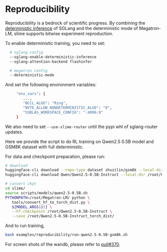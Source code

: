 # Reproducibility

Reproducibility is a bedrock of scientific progress. By combining the [deterministic inference](https://lmsys.org/blog/2025-09-22-sglang-deterministic/) of SGLang and the deterministic mode of Megatron-LM, slime supports bitwise experiment reproduction.

To enable deterministic training, you need to set:
```bash
  # sglang config
  --sglang-enable-deterministic-inference
  --sglang-attention-backend flashinfer

  # megatron config
  --deterministic-mode
```

And set the following environment variables:

```bash
     "env_vars": {
        ...,
        "NCCL_ALGO": "Ring",
        "NVTE_ALLOW_NONDETERMINISTIC_ALGO": "0",
        "CUBLAS_WORKSPACE_CONFIG": ":4096:8"
     }
```

We also need to set `--use-slime-router` until the pypi whl of sglang-router updates.

Here we provide the script to do RL training on Qwen2.5 0.5B model and GSM8K dataset with full deterministic.

For data and checkpoint preparation, please run:

```bash
# download
huggingface-cli download --repo-type dataset zhuzilin/gsm8k --local-dir /root/gsm8k
huggingface-cli download Qwen/Qwen2.5-0.5B-Instruct --local-dir /root/Qwen2.5-0.5B-Instruct

# convert ckpt
cd slime/
source scripts/models/qwen2.5-0.5B.sh
PYTHONPATH=/root/Megatron-LM/ python \
   tools/convert_hf_to_torch_dist.py \
   ${MODEL_ARGS[@]} \
   --hf-checkpoint /root/Qwen2.5-0.5B-Instruct \
   --save /root/Qwen2.5-0.5B-Instruct_torch_dist/
```

And to run training,

```bash
bash examples/reproducibility/run-qwen2.5-0.5B-gsm8k.sh
```

For screen shots of the wandb, please refer to [pull#370](https://github.com/THUDM/slime/pull/370).

